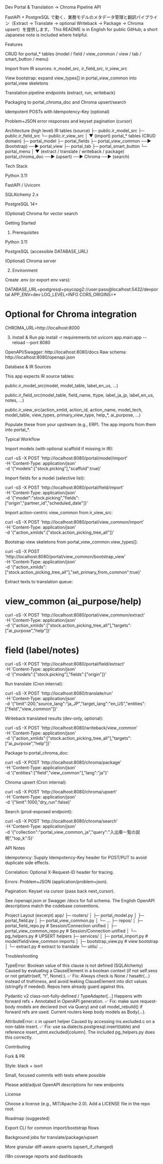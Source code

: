 Dev Portal & Translation → Chroma Pipeline API

FastAPI + PostgreSQL で動く、業務モデルのメタデータ管理と翻訳パイプライン（Extract → Translate → optional Writeback → Package → Chroma upsert）を提供します。
This README is in English for public GitHub; a short Japanese note is included where helpful.

Features

CRUD for portal_* tables (model / field / view_common / view / tab / smart_button / menu)

Import from IR sources: ir_model_src, ir_field_src, ir_view_src

View bootstrap: expand view_types[] in portal_view_common into portal_view skeletons

Translation pipeline endpoints (extract, run, writeback)

Packaging to portal_chroma_doc and Chroma upsert/search

Idempotent POSTs with Idempotency-Key (optional)

Problem+JSON error responses and keyset pagination (cursor)

Architecture (high level)
IR tables (source)
 ├─ public.ir_model_src
 ├─ public.ir_field_src
 └─ public.ir_view_src
        │
        ▼  (import)
portal_* tables (CRUD domain)
 ├─ portal_model
 ├─ portal_fields
 ├─ portal_view_common ──► (bootstrap) ──► portal_view
 ├─ portal_tab
 ├─ portal_smart_button
 └─ portal_menu
        │
        ▼  (extract / translate / writeback / package)
portal_chroma_doc ──► (upsert) ──► Chroma ──► (search)

Tech Stack

Python 3.11

FastAPI / Uvicorn

SQLAlchemy 2.x

PostgreSQL 14+

(Optional) Chroma for vector search

Getting Started
1) Prerequisites

Python 3.11

PostgreSQL (accessible DATABASE_URL)

(Optional) Chroma server

2) Environment

Create .env (or export env vars):

DATABASE_URL=postgresql+psycopg2://user:pass@localhost:5432/devportal
APP_ENV=dev
LOG_LEVEL=INFO
CORS_ORIGINS=*
# Optional for Chroma integration
CHROMA_URL=http://localhost:8000

3) Install & Run
pip install -r requirements.txt
uvicorn app.main:app --reload --port 8080


OpenAPI/Swagger: http://localhost:8080/docs
Raw schema: http://localhost:8080/openapi.json

Database & IR Sources

This app expects IR source tables:

public.ir_model_src(model, model_table, label_en_us, …)

public.ir_field_src(model_table, field_name, ttype, label_ja_jp, label_en_us, notes, …)

public.ir_view_src(action_xmlid, action_id, action_name, model_tech, model_table, view_types, primary_view_type, help_*, ai_purpose, …)

Populate these from your upstream (e.g., ERP). The app imports from them into portal_*.

Typical Workflow

Import models (with optional scaffold if missing in IR):

curl -sS -X POST 'http://localhost:8080/portal/model/import' \
  -H 'Content-Type: application/json' \
  -d '{"models":["stock.picking"],"scaffold":true}'


Import fields for a model (selective list):

curl -sS -X POST 'http://localhost:8080/portal/field/import' \
  -H 'Content-Type: application/json' \
  -d '{"model":"stock.picking","fields":["origin","partner_id","scheduled_date"]}'


Import action-centric view_common from ir_view_src:

curl -sS -X POST 'http://localhost:8080/portal/view_common/import' \
  -H 'Content-Type: application/json' \
  -d '{"action_xmlids":["stock.action_picking_tree_all"]}'


Bootstrap view skeletons from portal_view_common.view_types[]:

curl -sS -X POST 'http://localhost:8080/portal/view_common/bootstrap_view' \
  -H 'Content-Type: application/json' \
  -d '{"action_xmlids":["stock.action_picking_tree_all"],"set_primary_from_common":true}'


Extract texts to translation queue:

# view_common (ai_purpose/help)
curl -sS -X POST 'http://localhost:8080/portal/view_common/extract' \
  -H 'Content-Type: application/json' \
  -d '{"action_xmlids":["stock.action_picking_tree_all"],"targets":["ai_purpose","help"]}'
# field (label/notes)
curl -sS -X POST 'http://localhost:8080/portal/field/extract' \
  -H 'Content-Type: application/json' \
  -d '{"models":["stock.picking"],"fields":["origin"]}'


Run translate (Cron internal):

curl -sS -X POST 'http://localhost:8080/translate/run' \
  -H 'Content-Type: application/json' \
  -d '{"limit":200,"source_lang":"ja_JP","target_lang":"en_US","entities":["field","view_common"]}'


Writeback translated results (dev-only, optional):

curl -sS -X POST 'http://localhost:8080/writeback/view_common' \
  -H 'Content-Type: application/json' \
  -d '{"action_xmlids":["stock.action_picking_tree_all"],"targets":["ai_purpose","help"]}'


Package to portal_chroma_doc:

curl -sS -X POST 'http://localhost:8080/chroma/package' \
  -H 'Content-Type: application/json' \
  -d '{"entities":["field","view_common"],"lang":"ja"}'


Chroma upsert (Cron internal):

curl -sS -X POST 'http://localhost:8080/chroma/upsert' \
  -H 'Content-Type: application/json' \
  -d '{"limit":1000,"dry_run":false}'


Search (prod-exposed endpoint):

curl -sS -X POST 'http://localhost:8080/chroma/search' \
  -H 'Content-Type: application/json' \
  -d '{"collection":"portal_view_common_ja","query":"入出庫一覧の説明","top_k":5}'

API Notes

Idempotency: Supply Idempotency-Key header for POST/PUT to avoid duplicate side effects.

Correlation: Optional X-Request-ID header for tracing.

Errors: Problem+JSON (application/problem+json).

Pagination: Keyset via cursor (pass back next_cursor).

See /openapi.json or Swagger /docs for full schema.
The English OpenAPI descriptions match the codebase conventions.

Project Layout (excerpt)
app/
 ├─ routers/
 │   ├─ portal_model.py
 │   ├─ portal_field.py
 │   ├─ portal_view_common.py
 │   └─ ...
 ├─ repos/
 │   ├─ portal_field_repo.py       # Session/Connection unified
 │   ├─ portal_view_common_repo.py # Session/Connection unified
 │   └─ pg_helpers.py              # UPSERT helpers
 ├─ services/
 │   ├─ portal_import.py           # model/field/view_common imports
 │   ├─ bootstrap_view.py          # view bootstrap
 │   └─ extract.py                 # extract to translate
 └─ utils/ ...

Troubleshooting

TypeError: Boolean value of this clause is not defined (SQLAlchemy)
Caused by evaluating a ClauseElement in a boolean context (if not self.sess or not getattr(self, "t", None):).
✅ Fix: Always check is None / hasattr(...) instead of truthiness, and avoid leaking ClauseElement into dict values (stringify if needed). Repos here already guard against this.

Pydantic v2 class-not-fully-defined / TypeAdapter[...]
Happens with forward refs + Annotated in OpenAPI generation.
✅ Fix: make sure request-body models are declared (not via Query) and call model_rebuild() if forward refs are used. Current routers keep body models as Body(...).

AttributeError: c in upsert helper
Caused by accessing ins.excluded.c on a non-table insert.
✅ Fix: use sa.dialects.postgresql.insert(table) and reference insert_stmt.excluded[column]. The included pg_helpers.py does this correctly.

Contributing

Fork & PR

Style: black + isort

Small, focused commits with tests where possible

Please add/adjust OpenAPI descriptions for new endpoints

License

Choose a license (e.g., MIT/Apache-2.0). Add a LICENSE file in the repo root.

Roadmap (suggested)

Export CLI for common import/bootstrap flows

Background jobs for translate/package/upsert

More granular diff-aware upserts (upsert_if_changed)

i18n coverage reports and dashboards